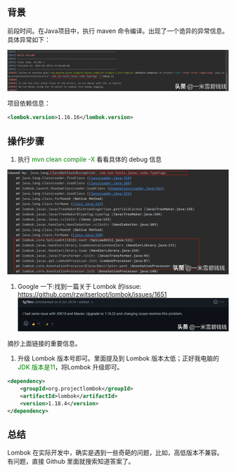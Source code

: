
## **背景**

前段时间。在Java项目中，执行 maven 命令编译。出现了一个诡异的异常信息。具体异常如下：

![Alt text](images/lombok_01.png)


项目依赖信息：

```xml
<lombok.version>1.16.16</lombok.version>
```

## **操作步骤**

1. 执行 <font color='green'>mvn clean compile -X</font> 看看具体的 debug 信息

![Alt text](images/lombok_02.png)


1. Google 一下:找到一篇关于 Lombok 的issue: https://github.com/rzwitserloot/lombok/issues/1651
![Alt text](images/lombok_03.png)


摘抄上面链接的重要信息。

1. 升级 Lombok 版本号即可。里面提及到 Lombok 版本太低；正好我电脑的 <font color='green'>JDK 版本是11</font>，将Lombok 升级即可。

```xml
<dependency>
    <groupId>org.projectlombok</groupId>
    <artifactId>lombok</artifactId>
    <version>1.18.4</version>
</dependency>

```

## **总结**

Lombok 在实际开发中，确实是遇到一些奇葩的问题，比如，高低版本不兼容。有问题，直接 Github 里面就搜索知道答案了。
